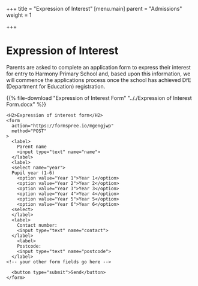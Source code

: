 +++
title = "Expression of Interest"
[menu.main]
parent = "Admissions"
weight = 1

+++
# Expression of Interest

Parents are asked to complete an application form to express their interest for entry to Harmony Primary School and, based upon this information, we will commence the applications process once the school has achieved DfE (Department for Education) registration.

{{% file-download "Expression of Interest Form" ".././Expression of Interest Form.docx" %}}

    <H2>Expression of interest form</H2>
    <form
      action="https://formspree.io/mgengjwp"
      method="POST"
    >
      <label>
        Parent name
        <input type="text" name="name">
      </label>
      <label>
      <select name="year">
      Pupil year (1-6)
      	<option value="Year 1">Year 1</option>
      	<option value="Year 2">Year 2</option>
      	<option value="Year 3">Year 3</option>
      	<option value="Year 4">Year 4</option>
      	<option value="Year 5">Year 5</option>
      	<option value="Year 6">Year 6</option>
      <select>
      </label>
      <label>
        Contact number:
        <input type="text" name="contact">
      </label>
        <label>
        Postcode:
        <input type="text" name="postcode">
      </label>
    <!-- your other form fields go here -->
    
      <button type="submit">Send</button>
    </form>
